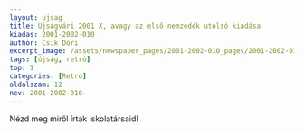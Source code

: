 ```yaml
---
layout: ujsag
title: Újságvári 2001 X, avagy az első nemzedék utolsó kiadása
kiadas: 2001-2002-010
author: Csík Dóri
excerpt_image: /assets/newspaper_pages/2001-2002-010_pages/2001-2002-010-1.png
tags: [újság, retró]
top: 1
categories: [Retró]
oldalszam: 12
nev: 2001-2002-010-
---
```

Nézd meg miről írtak iskolatársaid!